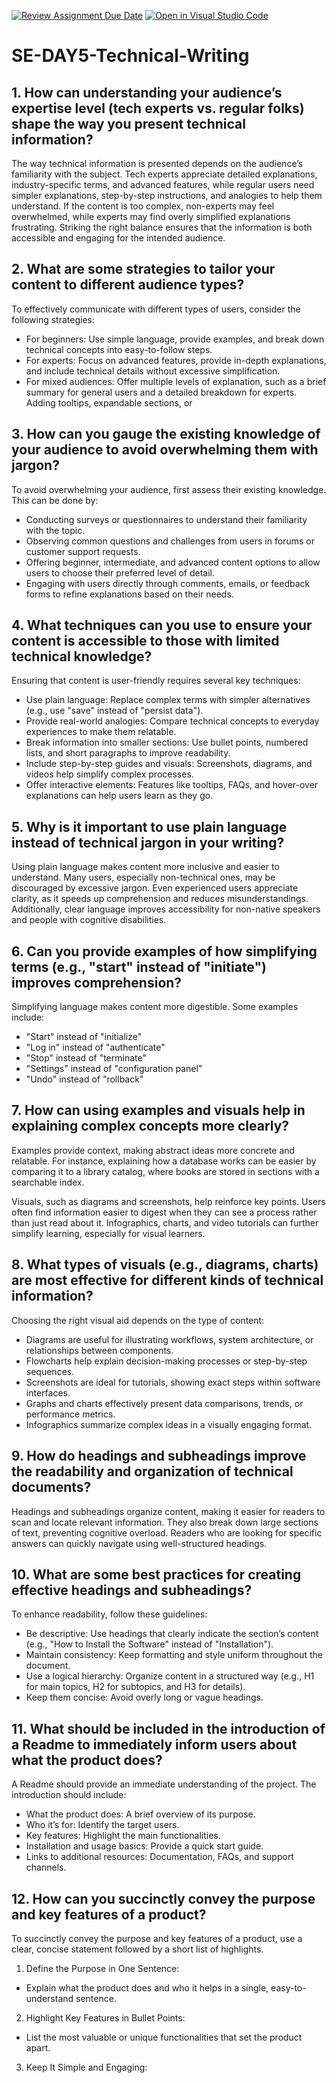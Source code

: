 [![Review Assignment Due Date](https://classroom.github.com/assets/deadline-readme-button-22041afd0340ce965d47ae6ef1cefeee28c7c493a6346c4f15d667ab976d596c.svg)](https://classroom.github.com/a/zsAR-pyY)
[![Open in Visual Studio Code](https://classroom.github.com/assets/open-in-vscode-2e0aaae1b6195c2367325f4f02e2d04e9abb55f0b24a779b69b11b9e10269abc.svg)](https://classroom.github.com/online_ide?assignment_repo_id=18458274&assignment_repo_type=AssignmentRepo)
# SE-DAY5-Technical-Writing
## 1. How can understanding your audience’s expertise level (tech experts vs. regular folks) shape the way you present technical information?
The way technical information is presented depends on the audience’s familiarity with the subject. Tech experts appreciate detailed explanations, industry-specific terms, and advanced features, while regular users need simpler explanations, step-by-step instructions, and analogies to help them understand. If the content is too complex, non-experts may feel overwhelmed, while experts may find overly simplified explanations frustrating. Striking the right balance ensures that the information is both accessible and engaging for the intended audience.

## 2. What are some strategies to tailor your content to different audience types?
To effectively communicate with different types of users, consider the following strategies:
  - For beginners: Use simple language, provide examples, and break down technical concepts into easy-to-follow steps.
  - For experts: Focus on advanced features, provide in-depth explanations, and include technical details without excessive simplification.
  - For mixed audiences: Offer multiple levels of explanation, such as a brief summary for general users and a detailed breakdown for experts. Adding tooltips, expandable sections, or
    
## 3. How can you gauge the existing knowledge of your audience to avoid overwhelming them with jargon?
To avoid overwhelming your audience, first assess their existing knowledge. This can be done by:
  - Conducting surveys or questionnaires to understand their familiarity with the topic.
  - Observing common questions and challenges from users in forums or customer support requests.
  - Offering beginner, intermediate, and advanced content options to allow users to choose their preferred level of detail.
  - Engaging with users directly through comments, emails, or feedback forms to refine explanations based on their needs.
    
## 4. What techniques can you use to ensure your content is accessible to those with limited technical knowledge?
Ensuring that content is user-friendly requires several key techniques:
  - Use plain language: Replace complex terms with simpler alternatives (e.g., use "save" instead of "persist data").
  - Provide real-world analogies: Compare technical concepts to everyday experiences to make them relatable.
  - Break information into smaller sections: Use bullet points, numbered lists, and short paragraphs to improve readability.
  - Include step-by-step guides and visuals: Screenshots, diagrams, and videos help simplify complex processes.
  - Offer interactive elements: Features like tooltips, FAQs, and hover-over explanations can help users learn as they go.

## 5. Why is it important to use plain language instead of technical jargon in your writing?
Using plain language makes content more inclusive and easier to understand. Many users, especially non-technical ones, may be discouraged by excessive jargon. Even experienced users appreciate clarity, as it speeds up comprehension and reduces misunderstandings. Additionally, clear language improves accessibility for non-native speakers and people with cognitive disabilities.

## 6. Can you provide examples of how simplifying terms (e.g., "start" instead of "initiate") improves comprehension?
Simplifying language makes content more digestible. Some examples include:
  - "Start" instead of "initialize"
  - "Log in" instead of "authenticate"
  - "Stop" instead of "terminate"
  - "Settings" instead of "configuration panel"
  - "Undo" instead of "rollback"
    
## 7. How can using examples and visuals help in explaining complex concepts more clearly?
Examples provide context, making abstract ideas more concrete and relatable. For instance, explaining how a database works can be easier by comparing it to a library catalog, where books are stored in sections with a searchable index.

Visuals, such as diagrams and screenshots, help reinforce key points. Users often find information easier to digest when they can see a process rather than just read about it. Infographics, charts, and video tutorials can further simplify learning, especially for visual learners.

## 8. What types of visuals (e.g., diagrams, charts) are most effective for different kinds of technical information?
Choosing the right visual aid depends on the type of content:
  - Diagrams are useful for illustrating workflows, system architecture, or relationships between components.
  - Flowcharts help explain decision-making processes or step-by-step sequences.
  - Screenshots are ideal for tutorials, showing exact steps within software interfaces.
  - Graphs and charts effectively present data comparisons, trends, or performance metrics.
  - Infographics summarize complex ideas in a visually engaging format.

## 9. How do headings and subheadings improve the readability and organization of technical documents?
Headings and subheadings organize content, making it easier for readers to scan and locate relevant information. They also break down large sections of text, preventing cognitive overload. Readers who are looking for specific answers can quickly navigate using well-structured headings.

## 10. What are some best practices for creating effective headings and subheadings?
To enhance readability, follow these guidelines:
  - Be descriptive: Use headings that clearly indicate the section’s content (e.g., "How to Install the Software" instead of "Installation").
  - Maintain consistency: Keep formatting and style uniform throughout the document.
  - Use a logical hierarchy: Organize content in a structured way (e.g., H1 for main topics, H2 for subtopics, and H3 for details).
  - Keep them concise: Avoid overly long or vague headings.

## 11. What should be included in the introduction of a Readme to immediately inform users about what the product does?
A Readme should provide an immediate understanding of the project. The introduction should include:
  - What the product does: A brief overview of its purpose.
  - Who it’s for: Identify the target users.
  - Key features: Highlight the main functionalities.
  - Installation and usage basics: Provide a quick start guide.
  - Links to additional resources: Documentation, FAQs, and support channels.
## 12. How can you succinctly convey the purpose and key features of a product?
To succinctly convey the purpose and key features of a product, use a clear, concise statement followed by a short list of highlights.
1. Define the Purpose in One Sentence:
  - Explain what the product does and who it helps in a single, easy-to-understand sentence.
2. Highlight Key Features in Bullet Points:
  - List the most valuable or unique functionalities that set the product apart.
3. Keep It Simple and Engaging:

